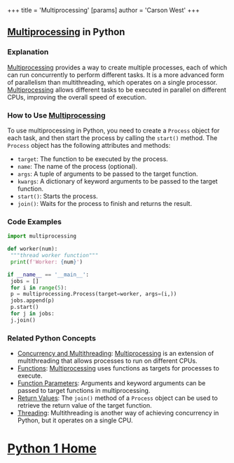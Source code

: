+++
 title = 'Multiprocessing'
[params]
	author = 'Carson West'
+++
## [Multiprocessing](./../multiprocessing/) in Python

### Explanation
 [Multiprocessing](./../multiprocessing/) provides a way to create multiple processes, each of which can run concurrently to perform different tasks. It is a more advanced form of parallelism than multithreading, which operates on a single processor. [Multiprocessing](./../multiprocessing/) allows different tasks to be executed in parallel on different CPUs, improving the overall speed of execution.

### How to Use [Multiprocessing](./../multiprocessing/)
To use multiprocessing in Python, you need to create a `Process` object for each task, and then start the process by calling the `start()` method. The `Process` object has the following attributes and methods:

- `target`: The function to be executed by the process.
- `name`: The name of the process (optional).
- `args`: A tuple of arguments to be passed to the target function.
- `kwargs`: A dictionary of keyword arguments to be passed to the target function.
- `start()`: Starts the process.
- `join()`: Waits for the process to finish and returns the result.

### Code Examples
```python
import multiprocessing

def worker(num):
 """thread worker function"""
 print(f'Worker: {num}')

if __name__ == '__main__':
 jobs = []
 for i in range(5):
 p = multiprocessing.Process(target=worker, args=(i,))
 jobs.append(p)
 p.start()
 for j in jobs:
 j.join()
```

### Related Python Concepts
- [Concurrency and Multithreading](./../concurrency-and-multithreading/): [Multiprocessing](./../multiprocessing/) is an extension of multithreading that allows processes to run on different CPUs.
- [Functions](./../functions/): [Multiprocessing](./../multiprocessing/) uses functions as targets for processes to execute.
- [Function Parameters](./../function-parameters/): Arguments and keyword arguments can be passed to target functions in multiprocessing.
- [Return Values](./../return-values/): The `join()` method of a `Process` object can be used to retrieve the return value of the target function.
- [Threading](./../threading/): Multithreading is another way of achieving concurrency in Python, but it operates on a single CPU.
# [Python 1 Home](./../python-1-home/)